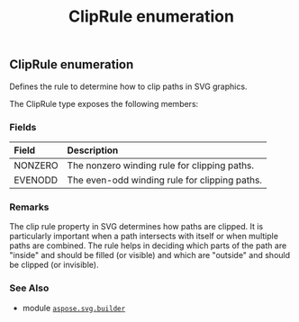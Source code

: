 ﻿---
title: ClipRule enumeration
second_title: Aspose.SVG for Python via .NET API References
description: 
type: docs
weight: 1290
url: /python-net/aspose.svg.builder/cliprule/
is_root: false
---

## ClipRule enumeration

Defines the rule to determine how to clip paths in SVG graphics.



The ClipRule type exposes the following members:

### Fields
| Field | Description |
| :- | :- |
| NONZERO | The nonzero winding rule for clipping paths. |
| EVENODD | The even-odd winding rule for clipping paths. |



### Remarks 


The clip rule property in SVG determines how paths are clipped. It is particularly important when a path intersects with itself or when multiple paths are combined. The rule helps in deciding which parts of the path are "inside" and should be filled (or visible) and which are "outside" and should be clipped (or invisible).

### See Also
* module [`aspose.svg.builder`](..)
